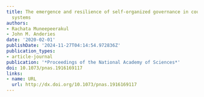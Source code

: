 ```yaml
---
title: The emergence and resilience of self-organized governance in coupled infrastructure
  systems
authors:
- Rachata Muneepeerakul
- John M. Anderies
date: '2020-02-01'
publishDate: '2024-11-27T04:14:54.972836Z'
publication_types:
- article-journal
publication: '*Proceedings of the National Academy of Sciences*'
doi: 10.1073/pnas.1916169117
links:
- name: URL
  url: http://dx.doi.org/10.1073/pnas.1916169117
---
```

